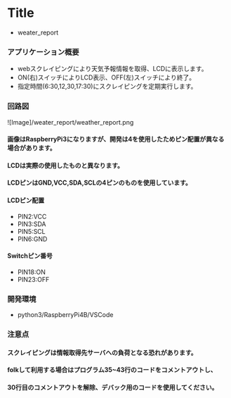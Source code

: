 # Title
* weater_report

### アプリケーション概要
* webスクレイピングにより天気予報情報を取得、LCDに表示します。
* ON(右)スイッチによりLCD表示、OFF(左)スイッチにより終了。
* 指定時間(6:30,12,30,17:30)にスクレイピングを定期実行します。
 
### 回路図
![Image]/weater_report/weather_report.png
#### 画像はRaspberryPi3になりますが、開発は4を使用したためピン配置が異なる場合があります。
#### LCDは実際の使用したものと異なります。
#### LCDピンはGND,VCC,SDA,SCLの4ピンのものを使用しています。

#### LCDピン配置
* PIN2:VCC
* PIN3:SDA
* PIN5:SCL
* PIN6:GND

#### Switchピン番号 
* PIN18:ON
* PIN23:OFF

### 開発環境
* python3/RaspberryPi4B/VSCode

### 注意点
#### スクレイピングは情報取得先サーバへの負荷となる恐れがあります。
#### folkして利用する場合はプログラム35~43行のコードをコメントアウトし、
#### 30行目のコメントアウトを解除、デバック用のコードを使用してください。


